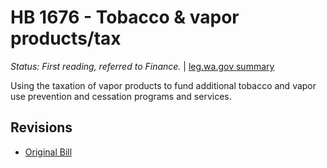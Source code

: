 # HB 1676 - Tobacco & vapor products/tax
*Status: First reading, referred to Finance.* | [leg.wa.gov summary](https://app.leg.wa.gov/billsummary?BillNumber=1676&Year=2021)

Using the taxation of vapor products to fund additional tobacco and vapor use prevention and cessation programs and services.

## Revisions
* [Original Bill](1/)